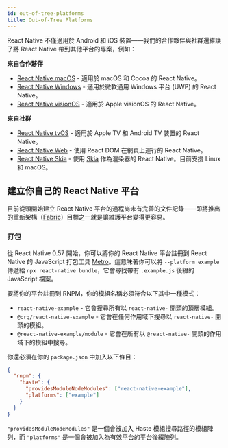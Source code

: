 ```yaml
---
id: out-of-tree-platforms
title: Out-of-Tree Platforms
---
```


React Native 不僅適用於 Android 和 iOS 裝置——我們的合作夥伴與社群還維護了將 React Native 帶到其他平台的專案，例如：

**來自合作夥伴**

- [React Native macOS](https://github.com/microsoft/react-native-macos) - 適用於 macOS 和 Cocoa 的 React Native。
- [React Native Windows](https://github.com/microsoft/react-native-windows) - 適用於微軟通用 Windows 平台 (UWP) 的 React Native。
- [React Native visionOS](https://github.com/callstack/react-native-visionos) - 適用於 Apple visionOS 的 React Native。

**來自社群**

- [React Native tvOS](https://github.com/react-native-tvos/react-native-tvos) - 適用於 Apple TV 和 Android TV 裝置的 React Native。
- [React Native Web](https://github.com/necolas/react-native-web) - 使用 React DOM 在網頁上運行的 React Native。
- [React Native Skia](https://github.com/react-native-skia/react-native-skia) - 使用 [Skia](https://skia.org/) 作為渲染器的 React Native。目前支援 Linux 和 macOS。

## 建立你自己的 React Native 平台

目前從頭開始建立 React Native 平台的過程尚未有完善的文件記錄——即將推出的重新架構（[Fabric](/blog/2018/06/14/state-of-react-native-2018)）目標之一就是讓維護平台變得更容易。

### 打包

從 React Native 0.57 開始，你可以將你的 React Native 平台註冊到 React Native 的 JavaScript 打包工具 [Metro](https://metrobundler.dev/)。這意味著你可以將 `--platform example` 傳遞給 `npx react-native bundle`，它會尋找帶有 `.example.js` 後綴的 JavaScript 檔案。

要將你的平台註冊到 RNPM，你的模組名稱必須符合以下其中一種模式：

- `react-native-example` - 它會搜尋所有以 `react-native-` 開頭的頂層模組。
- `@org/react-native-example` - 它會在任何作用域下搜尋以 `react-native-` 開頭的模組。
- `@react-native-example/module` - 它會在所有以 `@react-native-` 開頭的作用域下的模組中搜尋。

你還必須在你的 `package.json` 中加入以下條目：

```json
{
  "rnpm": {
    "haste": {
      "providesModuleNodeModules": ["react-native-example"],
      "platforms": ["example"]
    }
  }
}
```

`"providesModuleNodeModules"` 是一個會被加入 Haste 模組搜尋路徑的模組陣列，而 `"platforms"` 是一個會被加入為有效平台的平台後綴陣列。
